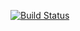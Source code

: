 [![Build Status](https://travis-ci.org/dxiong7/cse110lab5.svg?branch=master)](https://travis-ci.org/dxiong7/cse110lab5)
